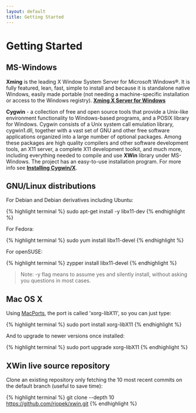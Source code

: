 ```yaml
---
layout: default
title: Getting Started
---
```


# Getting Started

## MS-Windows

**Xming** is the leading X Window System Server for Microsoft Windows®. It is fully featured, lean, fast, simple to install and because it is standalone native Windows, easily made portable (not needing a machine-specific installation or access to the Windows registry). [**Xming X Server for Windows**](https://sourceforge.net/projects/xming/files/Xming/6.9.0.31/)


**Cygwin** - a collection of free and open source tools that provide a Unix-like environment functionality to Windows-based programs, and a POSIX library for Windows. Cygwin consists of a Unix system call emulation library, cygwin1.dll, together with a vast set of GNU and other free software applications organized into a large number of optional packages. Among these packages are high quality compilers and other software development tools, an X11 server, a complete X11 development toolkit, and much more, including everything needed to compile and use **XWin** library under MS-Windows. The project has an easy-to-use installation program. For more info see [**Installing Cygwin/X**](https://x.cygwin.com/docs/ug/cygwin-x-ug.html).

## GNU/Linux distributions

For Debian and Debian derivatives including Ubuntu:

{% highlight terminal %}
sudo apt-get install -y libx11-dev
{% endhighlight %}

For Fedora:

{% highlight terminal %}
sudo yum install libx11-devel
{% endhighlight %}

For openSUSE:

{% highlight terminal %}
zypper install libx11-devel
{% endhighlight %}

> Note: -y flag means to assume yes and silently install, without asking you questions in most cases.

## Mac OS X

Using [MacPorts](https://www.macports.org/), the port is called 'xorg-libX11', so you can just type:

{% highlight terminal %}
sudo port install xorg-libX11
{% endhighlight %}

And to upgrade to newer versions once installed:

{% highlight terminal %}
sudo port upgrade xorg-libX11
{% endhighlight %}

## XWin live source repository

Clone an existing repository only fetching the 10 most recent commits on the default branch (useful to save time):

{% highlight terminal %}
git clone --depth 10 https://github.com/rjopek/xwin.git
{% endhighlight %}
